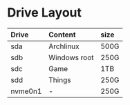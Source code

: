 # Drive Layout

| Drive   | Content      | size |
| :--     | :--          | :--  |
| sda     | Archlinux    | 500G |
| sdb     | Windows root | 250G |
| sdc     | Game         | 1TB  |
| sdd     | Things       | 250G |
| nvme0n1 | -            | 250G |
